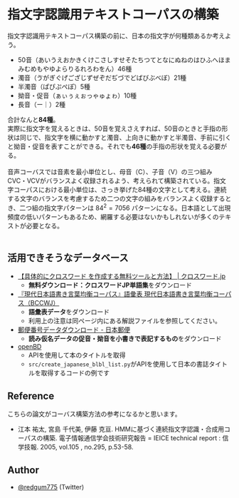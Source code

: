 # 指文字認識用テキストコーパスの構築  
指文字認識用テキストコーパス構築の前に、日本の指文字が何種類あるか考えよう。  
- 50音（あいうえおかきくけこさしすせそたちつてとなにぬねのはひふへほまみむめもやゆよらりるれろわをん）46種  
- 濁音（ゔがぎぐげござじずぜぞだぢづでどばびぶべぼ）21種  
- 半濁音（ぱぴぷぺぽ）5種  
- 拗音・促音（ぁぃぅぇぉっゃゅょゎ）10種  
- 長音（ー｜）2種  

合計なんと**84種**。  
実際に指文字を覚えるときは、50音を覚えさえすれば、50音のときと手指の形状は同じで、指文字を横に動かすと濁音、上向きに動かすと半濁音、手前に引くと拗音・促音を表すことができる。それでも**46種**の手指の形状を覚える必要がる。  
<br>
音声コーバスでは音素を最小単位とし、母音（C）、子音（V）の三つ組みCVC・VCVがバランスよく収録されるよう、考えられて構築されている。指文字コーパスにおける最小単位は、さっき挙げた84種の文字として考える。連続する文字のバランスを考慮するため二つの文字の組みをバランスよく収録するとき、二つ組の指文字パターンは $84^2=7056$ パターンになる。日本語として出現頻度の低いパターンもあるため、網羅する必要はないかもしれないが多くのテキストが必要となる。  
<br>

## 活用できそうなデータベース  
- [【具体的にクロスワード を作成する無料ツールと方法】 | クロスワード.jp](https://xn--pckua2c4hla2f.jp/%E3%83%91%E3%82%BA%E3%83%AB%E9%9B%91%E5%AD%A6%E5%AD%A6%E7%BF%92%E3%83%A1%E3%83%A2/%E5%85%B7%E4%BD%93%E7%9A%84%E3%81%AB%E3%82%AF%E3%83%AD%E3%82%B9%E3%83%AF%E3%83%BC%E3%83%89%E3%82%92%E4%BD%9C%E6%88%90%E3%81%99%E3%82%8B%E5%BF%85%E8%A6%81%E3%81%AA%E3%83%84%E3%83%BC%E3%83%AB%E3%81%A8/)
  - **無料ダウンロード：クロスワードJP単語集**をダウンロード
- [『現代日本語書き言葉均衡コーパス』語彙表 現代日本語書き言葉均衡コーパス（BCCWJ）](https://clrd.ninjal.ac.jp/bccwj/freq-list.html)
  - **語彙表データ**をダウンロード
  - 利用上の注意は同ページ内にある解説ファイルを参照してください。
- [郵便番号データダウンロード - 日本郵便](https://www.post.japanpost.jp/zipcode/download.html)
  - **読み仮名データの促音・拗音を小書きで表記するもの**をダウンロード
- [openBD](https://openbd.jp/)
  - APIを使用して本のタイトルを取得
  - `src/create_japanese_blbl_list.py`がAPIを使用して日本の書誌タイトルを取得するコードの例です  

## Reference
こちらの論文がコーバス構築方法の参考になるかと思います。  
- 江本 祐太, 宮島 千代美, 伊藤 克亘. HMMに基づく連続指文字認識・合成用コーパスの構築. 電子情報通信学会技術研究報告 = IEICE technical report : 信学技報. 2005, vol.105 , no.295, p.53-58. 

## Author  
- [@redgum775](https://twitter.com/redgum775) (Twitter)  
